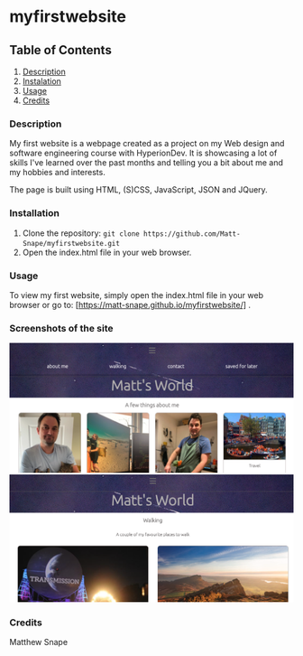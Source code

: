 # myfirstwebsite

## Table of Contents
1. [Description](#description)
2. [Instalation](#instalation)
3. [Usage](#usage)
4. [Credits](#credits)

### Description
My first website is a webpage created as a project on my Web design and software engineering course with HyperionDev. It is showcasing a lot of skills I've learned over the past months and telling you a bit about me and my hobbies and interests. 

The page is built using HTML, (S)CSS, JavaScript, JSON and JQuery.   


### Installation
1. Clone the repository: `git clone https://github.com/Matt-Snape/myfirstwebsite.git`
2. Open the index.html file in your web browser.

### Usage
To view my first website, simply open the index.html file in your web browser or go to: [https://matt-snape.github.io/myfirstwebsite/] .

### Screenshots of the site

![First](https://github.com/Matt-Snape/myfirstwebsite/blob/main/screenshots/Screenshot%202024-02-22%20at%2014.18.51.png?raw=true)
![Second](https://github.com/Matt-Snape/myfirstwebsite/blob/main/screenshots/Screenshot%202024-02-22%20at%2014.19.11.png?raw=true)

### Credits
Matthew Snape
